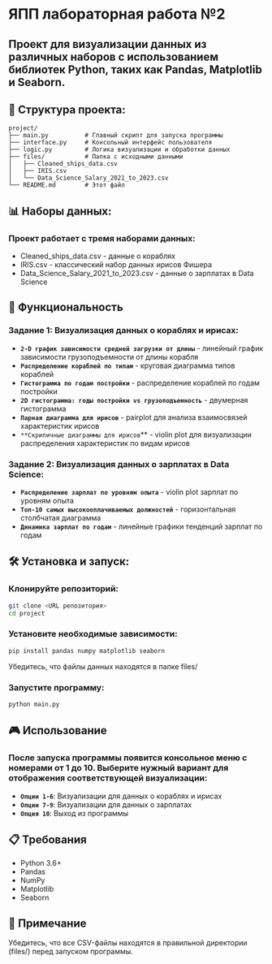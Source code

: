 # ЯПП лабораторная работа №2
## Проект для визуализации данных из различных наборов с использованием библиотек Python, таких как Pandas, Matplotlib и Seaborn.

## 📁 Структура проекта:
```text
project/
├── main.py          # Главный скрипт для запуска программы
├── interface.py     # Консольный интерфейс пользователя
├── logic.py         # Логика визуализации и обработки данных
├── files/           # Папка с исходными данными
│   ├── Cleaned_ships_data.csv
│   ├── IRIS.csv
│   └── Data_Science_Salary_2021_to_2023.csv
└── README.md        # Этот файл
```

## 📊 Наборы данных:
### Проект работает с тремя наборами данных:
- Cleaned_ships_data.csv - данные о кораблях
- IRIS.csv - классический набор данных ирисов Фишера
- Data_Science_Salary_2021_to_2023.csv - данные о зарплатах в Data Science

## 🚀 Функциональность
### Задание 1: Визуализация данных о кораблях и ирисах:
- **`2-D график зависимости средней загрузки от длины`** - линейный график зависимости грузоподъемности от длины корабля
- **`Распределение кораблей по типам`** - круговая диаграмма типов кораблей
- **`Гистограмма по годам постройки`** - распределение кораблей по годам постройки
- **`2D гистограмма: годы постройки vs грузоподъемность`** - двумерная гистограмма
- **`Парная диаграмма для ирисов`** - pairplot для анализа взаимосвязей характеристик ирисов
- `**Скрипичные диаграммы для ирисов`** - violin plot для визуализации распределения характеристик по видам ирисов

### Задание 2: Визуализация данных о зарплатах в Data Science:
- **`Распределение зарплат по уровням опыта`** - violin plot зарплат по уровням опыта
- **`Топ-10 самых высокооплачиваемых должностей`** - горизонтальная столбчатая диаграмма
- **`Динамика зарплат по годам`** - линейные графики тенденций зарплат по годам

## 🛠️ Установка и запуск:
### Клонируйте репозиторий:

```bash
git clone <URL репозитория>
cd project
```
### Установите необходимые зависимости:

```bash
pip install pandas numpy matplotlib seaborn
```
Убедитесь, что файлы данных находятся в папке files/

### Запустите программу:

```bash
python main.py
```
## 🎮 Использование
### После запуска программы появится консольное меню с номерами от 1 до 10. Выберите нужный вариант для отображения соответствующей визуализации:
- **`Опции 1-6`**: Визуализации для данных о кораблях и ирисах
- **`Опции 7-9`**: Визуализации для данных о зарплатах
- **`Опция 10`**: Выход из программы

## 📋 Требования
- Python 3.6+
- Pandas
- NumPy
- Matplotlib
- Seaborn

## 📝 Примечание
Убедитесь, что все CSV-файлы находятся в правильной директории (files/) перед запуском программы.

